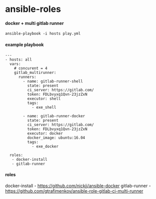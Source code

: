 # ansible-roles

#### docker + multi gitlab runner
`ansible-playbook -i hosts play.yml`

#### example playbook
```
---
- hosts: all
  vars:
    # concurent = 4
    gitlab_multirunner:
      runners:
        - name: gitlab-runner-shell
          state: present
          ci_server: https://gitlab.com/
          token: FDLbvyxq1Qvn-23jzZxN
          executor: shell
          tags:
            - exe_shell

        - name: gitlab-runner-docker
          state: present
          ci_server: https://gitlab.com/
          token: FDLbvyxq1Qvn-23jzZxN
          executor: docker
          docker_image: ubuntu:16.04
          tags:
            - exe_docker

  roles:
   - docker-install
   - gitlab-runner

```

#### roles
docker-install - https://github.com/nickjj/ansible-docker
gitlab-runner - https://github.com/gtrafimenkov/ansible-role-gitlab-ci-multi-runner
